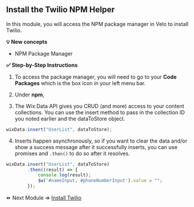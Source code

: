 ## Install the Twilio NPM Helper

In this module, you will access the NPM package manager in Velo to install Twilio.

**:bulb: New concepts**
- NPM Package Manager

**:white_check_mark: Step-by-Step Instructions**

1. To access the package manager, you will need to go to your **Code Packages** which is the box icon in your left menu bar.  

2. Under **npm**,

3. The Wix Data API gives you CRUD (and more) access to your content collections. You can use the insert method to pass in the collection ID you noted earlier and the dataToStore object.  
```JavaScript
wixData.insert("UserList", dataToStore);
```  

4. Inserts happen asynchronously, so if you want to clear the data and/or show a success message after it successfully inserts, you can use promises and `.then()` to do so after it resolves.
```JavaScript
wixData.insert("UserList", dataToStore)
		.then((result) => {
			console.log(result);
			$w('#nameInput, #phoneNumberInput').value = "";
		});
```

:fast_forward: Next Module => [Install Twilio](INSTALL_TWILIO.md)
